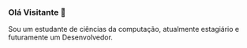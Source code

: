 ### Olá Visitante 👋


Sou um estudante de ciências da computação, atualmente estagiário e futuramente um Desenvolvedor.


